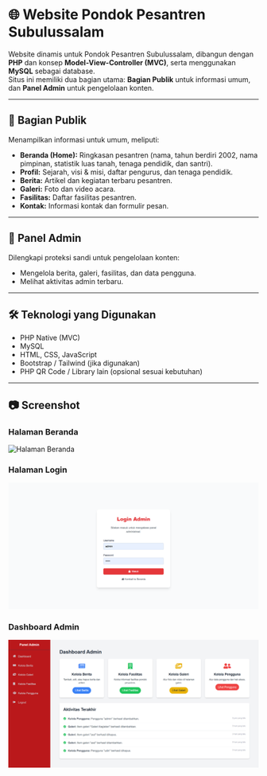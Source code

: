 # 🌐 Website Pondok Pesantren Subulussalam

Website dinamis untuk Pondok Pesantren Subulussalam, dibangun dengan **PHP** dan konsep **Model-View-Controller (MVC)**, serta menggunakan **MySQL** sebagai database.  
Situs ini memiliki dua bagian utama: **Bagian Publik** untuk informasi umum, dan **Panel Admin** untuk pengelolaan konten.

---

## 📌 Bagian Publik
Menampilkan informasi untuk umum, meliputi:
- **Beranda (Home):** Ringkasan pesantren (nama, tahun berdiri 2002, nama pimpinan, statistik luas tanah, tenaga pendidik, dan santri).
- **Profil:** Sejarah, visi & misi, daftar pengurus, dan tenaga pendidik.
- **Berita:** Artikel dan kegiatan terbaru pesantren.
- **Galeri:** Foto dan video acara.
- **Fasilitas:** Daftar fasilitas pesantren.
- **Kontak:** Informasi kontak dan formulir pesan.

---

## 🔑 Panel Admin
Dilengkapi proteksi sandi untuk pengelolaan konten:
- Mengelola berita, galeri, fasilitas, dan data pengguna.
- Melihat aktivitas admin terbaru.

---

## 🛠 Teknologi yang Digunakan
- PHP Native (MVC)
- MySQL
- HTML, CSS, JavaScript
- Bootstrap / Tailwind (jika digunakan)
- PHP QR Code / Library lain (opsional sesuai kebutuhan)

---

## 📷 Screenshot

### Halaman Beranda
![Halaman Beranda](assets/images/ss/screencapture-localhost-pondok-subulussalam-home-2025-08-12-01_00_55.png)

### Halaman Login
![Halaman Login](assets/images/ss/login.png)

### Dashboard Admin
![Dashboard Admin](assets/images/ss/daboard.png)

